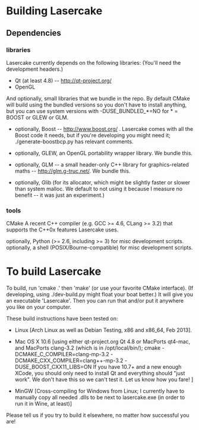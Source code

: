 
Building Lasercake
==================

   Dependencies
------------------

### libraries ###

Lasercake currently depends on the following libraries:
(You'll need the development headers.)

- Qt (at least 4.8) -- http://qt-project.org/
- OpenGL

And optionally, small libraries that we bundle in the repo.
By default CMake will build using the bundled versions so you
don't have to install anything, but you can use system versions
with -DUSE_BUNDLED_*=NO for * = BOOST or GLEW or GLM.

- optionally, Boost -- http://www.boost.org/ . Lasercake comes with all the
                Boost code it needs, but if you're developing you might need
                it; ./generate-boostbcp.py has relevant comments.
- optionally, GLEW, an OpenGL portability wrapper library.  We bundle this.
- optionally, GLM -- a small header-only C++ library for graphics-related
                maths -- http://glm.g-truc.net/.  We bundle this.

- optionally, Glib (for its allocator, which might be slightly faster or
                    slower than system malloc.  We default to not using it
                    because I measure no benefit -- it was just an experiment.)

### tools ###

CMake
A recent C++ compiler (e.g. GCC >= 4.6, CLang >= 3.2)
    that supports the C++0x features Lasercake uses.

optionally, Python (>= 2.6, including >= 3) for misc
    development scripts.
optionally, a shell (POSIX/Bourne-compatible) for misc
    development scripts.


To build Lasercake
==================

To build, run 'cmake .' then 'make' (or use your favorite CMake
interface).  (If developing, using ./dev-build.py might
float your boat better.)
It will give you an executable 'Lasercake'.
Then you can run that and/or put it anywhere you like on
your computer.

These build instructions have been tested on:

* Linux [Arch Linux as well as Debian Testing, x86 and x86_64, Feb 2013].

* Mac OS X 10.6
      [using either qt-project.org Qt 4.8 or MacPorts qt4-mac,
      and MacPorts clang-3.2 (which is in /opt/local/bin/);
      cmake -DCMAKE_C_COMPILER=clang-mp-3.2 -DCMAKE_CXX_COMPILER=clang++-mp-3.2
            -DUSE_BOOST_CXX11_LIBS=ON
      If you have 10.7+ and a new enough XCode, you should only
      need to install Qt and everything should "just work".  We don't
      have this so we can't test it.  Let us know how you fare!
      ]

* MinGW [Cross-compiling for Windows from Linux;
      I currently have to manually copy all needed .dlls to be
      next to lasercake.exe (in order to run it in Wine, at least)]

Please tell us if you try to build it elsewhere, no matter how
successful you are!

